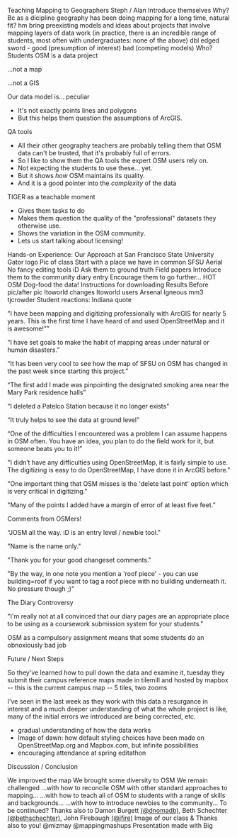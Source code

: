Teaching Mapping to Geographers
Steph / Alan Introduce themselves
Why? Bc as a dicipline geography has been doing mapping for a long time, natural fit? hm
bring preexisting models and ideas about projects that involve mapping layers of data work
(in practice, there is an incredible range of students, most often with undergraduates: none of the above)
dbl edged sword - good (presumption of interest) bad (competing models)
Who?
Students
OSM is a data project

...not a map

...not a GIS

Our data model is... peculiar

*	It's not exactly points lines and polygons
*	But this helps them question the assumptions of ArcGIS.

QA tools

*	All their other geography teachers are probably telling them that OSM data can't be trusted, that it's probably full of errors. 
*	So I like to show them the QA tools the expert OSM users rely on.
*	Not expecting the students to use these... yet.
*	But it shows _how_ OSM maintains its quality.
*	And it is a good pointer into the _complexity_ of the data

TIGER as a teachable moment

*	Gives them tasks to do
*	Makes them question the quality of the "professional" datasets they otherwise use.
*	Shows the variation in the OSM community.
*	Lets us start talking about licensing!

Hands-on Experience: Our Approach at San Francisco State University
Gator logo
Pic of class
Start with a place we have in common
SFSU Aerial
No fancy editing tools
iD
Ask them to ground truth
Field papers
Introduce them to the community
diary entry
Encourage them to go further...
HOT OSM
Dog-food the data!
Instructions for downloading
Results
Before pic/after pic
Itoworld changes
Itoworld users
Arsenal
Igneous
mm3
tjcrowder
Student reactions: Indiana quote 

"I have been mapping and digitizing professionally with ArcGIS for nearly 5 years. This is the first time I have heard of and used OpenStreetMap and it is awesome!""

“I have set goals to make the habit of mapping areas under natural or human disasters.”

“It has been very cool to see how the map of SFSU on OSM has changed in the past week since starting this project.”

“The first add I made was pinpointing the designated smoking area near the Mary Park residence halls”

“I deleted a Patelco Station because it no longer exists"

“It truly helps to see the data at ground level”

“One of the difficulties I encountered was a problem I can assume happens in OSM often. You have an idea, you plan to do the field work for it, but someone beats you to it!”

"I didn’t have any difficulties using OpenStreetMap, it is fairly simple to use. The digitizing is easy to do OpenStreetMap, I have done it in ArcGIS before."

"One important thing that OSM misses is the 'delete last point' option which is very critical in digitizing."

"Many of the points I added have a margin of error of at least five feet.”

Comments from OSMers!

“JOSM all the way. iD is an entry level / newbie tool.”

"Name is the name only."

"Thank you for your good changeset comments."

"By the way, in one note you mention a 'roof piece' - you can use building=roof if you want to tag a roof piece with no building underneath it. No pressure though ;)"

The Diary Controversy

"I'm really not at all convinced that our diary pages are an appropriate place to be using as a coursework submission system for your students."

OSM as a compulsory assignment means that some students do an obnoxiously bad job

Future / Next Steps

So they've learned how to pull down the data and examine it, tuesday they submit their campus reference maps made in tilemill and hosted by mapbox -- this is the current campus map -- 5 tiles, two zooms

I've seen in the last week as they work with this data a resurgance in interest and a much deeper understanding of what the whole project is like, many of the initial errors we introduced are being corrected, etc.

- gradual understanding of how the data works
- Image of dawn: how default styling choices have been made on OpenStreetMap.org and Mapbox.com, but infinite possibilities
- encouraging attendance at spring editathon

Discussion / Conclusion 

We improved the map
We brought some diversity to OSM
We remain challenged
...with how to reconcile OSM with other standard approaches to mapping...
...with how to teach all of OSM to students with a range of skills and backgrounds...
...with how to introduce newbies to the community...
To be continued?
Thanks also to Damon Burgett <a href="http://twitter.com/dnomadb">(@dnomadb)</a>, Beth Schechter <a href="https://twitter.com/bethschechter">(@bethschechter)</a>, John Firebaugh <a href="https://twitter.com/jfire">(@jfire)</a>
Image of our class
& Thanks also to you! @mizmay @mappingmashups
Presentation made with Big
